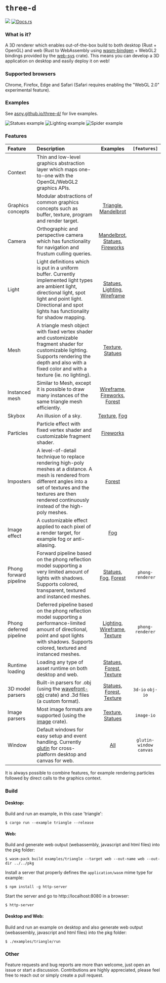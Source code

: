 # `three-d`

[![](http://meritbadge.herokuapp.com/three-d)](https://crates.io/crates/three-d)
[![Docs.rs](https://docs.rs/three-d/badge.svg)](https://docs.rs/three-d)

### What is it?

A 3D renderer which enables out-of-the-box build to both desktop (Rust + OpenGL) and web 
(Rust to WebAssembly using [wasm-bindgen](https://rustwasm.github.io/wasm-bindgen/) + WebGL2 bindings provided by the [web-sys](https://rustwasm.github.io/wasm-bindgen/api/web_sys/) crate).
This means you can develop a 3D application on desktop and easily deploy it on web!

### Supported browsers

Chrome, Firefox, Edge and Safari (Safari requires enabling the "WebGL 2.0" experimental feature).

### Examples

See [asny.github.io/three-d/](https://asny.github.io/three-d/) for live examples.

![Statues example](https://asny.github.io/three-d/statues.png)
![Lighting example](https://asny.github.io/three-d/lighting.png)
![Spider example](https://asny.github.io/three-d/spider.png)

### Features

Feature | Description | Examples | `[features]`
:--- |:---| :---: | :---:
Context | Thin and low-level graphics abstraction layer which maps one-to-one with the OpenGL/WebGL2 graphics APIs. |  |
Graphics concepts | Modular abstractions of common graphics concepts such as buffer, texture, program and render target. | [Triangle](https://github.com/asny/three-d/tree/master/examples/triangle/main.rs), [Mandelbrot](https://github.com/asny/three-d/tree/master/examples/mandelbrot/main.rs)
Camera | Orthographic and perspective camera which has functionality for navigation and frustum culling queries.  | [Mandelbrot](https://github.com/asny/three-d/tree/master/examples/mandelbrot/main.rs), [Statues](https://github.com/asny/three-d/tree/master/examples/statues/main.rs), [Fireworks](https://github.com/asny/three-d/tree/master/examples/fireworks/main.rs)
Light | Light definitions which is put in a uniform buffer. Currently implemented light types are ambient light, directional light, spot light and point light. Directional and spot lights has functionality for shadow mapping. | [Statues](https://github.com/asny/three-d/tree/master/examples/statues/main.rs), [Lighting](https://github.com/asny/three-d/tree/master/examples/lighting/main.rs), [Wireframe](https://github.com/asny/three-d/tree/master/examples/wireframe/main.rs)
Mesh | A triangle mesh object with fixed vertex shader and customizable fragment shader for customizable lighting. Supports rendering the depth and also with a fixed color and with a texture (ie. no lighting). | [Texture](https://github.com/asny/three-d/tree/master/examples/texture/main.rs), [Statues](https://github.com/asny/three-d/tree/master/examples/statues/main.rs)
Instanced mesh | Similar to Mesh, except it is possible to draw many instances of the same triangle mesh efficiently. | [Wireframe](https://github.com/asny/three-d/tree/master/examples/wireframe/main.rs), [Fireworks](https://github.com/asny/three-d/tree/master/examples/fireworks/main.rs), [Forest](https://github.com/asny/three-d/tree/master/examples/forest/main.rs)
Skybox | An illusion of a sky. | [Texture](https://github.com/asny/three-d/tree/master/examples/texture/main.rs), [Fog](https://github.com/asny/three-d/tree/master/examples/fog/main.rs)
Particles | Particle effect with fixed vertex shader and customizable fragment shader. | [Fireworks](https://github.com/asny/three-d/tree/master/examples/fireworks/main.rs)
Imposters | A level-of-detail technique to replace rendering high-poly meshes at a distance. A mesh is rendered from different angles into a set of textures and the textures are then rendered continuously instead of the high-poly meshes. | [Forest](https://github.com/asny/three-d/tree/master/examples/forest/main.rs)
Image effect | A customizable effect applied to each pixel of a render target, for example fog or anti-aliasing. | [Fog](https://github.com/asny/three-d/tree/master/examples/fog/main.rs)
Phong forward pipeline | Forward pipeline based on the phong reflection model supporting a very limited amount of lights with shadows. Supports colored, transparent, textured and instanced meshes. | [Statues](https://github.com/asny/three-d/tree/master/examples/statues/main.rs), [Fog](https://github.com/asny/three-d/tree/master/examples/fog/main.rs), [Forest](https://github.com/asny/three-d/tree/master/examples/forest/main.rs) | `phong-renderer`
Phong deferred pipeline | Deferred pipeline based on the phong reflection model supporting a performance-limited amount of directional, point and spot lights with shadows. Supports colored, textured and instanced meshes. | [Lighting](https://github.com/asny/three-d/tree/master/examples/lighting/main.rs), [Wireframe](https://github.com/asny/three-d/tree/master/examples/wireframe/main.rs), [Texture](https://github.com/asny/three-d/tree/master/examples/texture/main.rs) | `phong-renderer`
Runtime loading | Loading any type of asset runtime on both desktop and web. | [Statues](https://github.com/asny/three-d/tree/master/examples/statues/main.rs), [Forest](https://github.com/asny/three-d/tree/master/examples/forest/main.rs), [Texture](https://github.com/asny/three-d/tree/master/examples/texture/main.rs)
3D model parsers | Built-in parsers for .obj (using the [wavefront-obj](https://crates.io/crates/wavefront_obj/main.rs) crate) and .3d files (a custom format). | [Statues](https://github.com/asny/three-d/tree/master/examples/statues/main.rs), [Forest](https://github.com/asny/three-d/tree/master/examples/forest/main.rs), [Texture](https://github.com/asny/three-d/tree/master/examples/texture/main.rs) | `3d-io` `obj-io`
Image parsers | Most image formats are supported (using the [image](https://crates.io/crates/image/main.rs) crate). | [Texture](https://github.com/asny/three-d/tree/master/examples/texture/main.rs), [Statues](https://github.com/asny/three-d/tree/master/examples/statues/main.rs) | `image-io`
Window | Default windows for easy setup and event handling. Currently [glutin](https://crates.io/crates/glutin/main.rs) for cross-platform desktop and canvas for web. | [All](https://github.com/asny/three-d/tree/master/examples/) | `glutin-window` `canvas` 

It is always possible to combine features, for example rendering particles followed by direct calls to the graphics context.

### Build

#### Desktop: 
Build and run an example, in this case 'triangle':
```console
$ cargo run --example triangle --release
``` 
#### Web: 
Build and generate web output (webassembly, javascript and html files) into the pkg folder:
```console
$ wasm-pack build examples/triangle --target web --out-name web --out-dir ../../pkg
``` 
Install a server that properly defines the `application/wasm` mime type for example:
```console
$ npm install -g http-server
``` 
Start the server and go to http://localhost:8080 in a browser:
```console
$ http-server
``` 

#### Desktop and Web: 
Build and run an example on desktop and also generate web output (webassembly, javascript and html files) into the pkg folder:
```console
$ ./examples/triangle/run 
``` 

### Other
Feature requests and bug reports are more than welcome, just open an issue or start a discussion. Contributions are highly appreciated, please feel free to reach out or simply create a pull request.